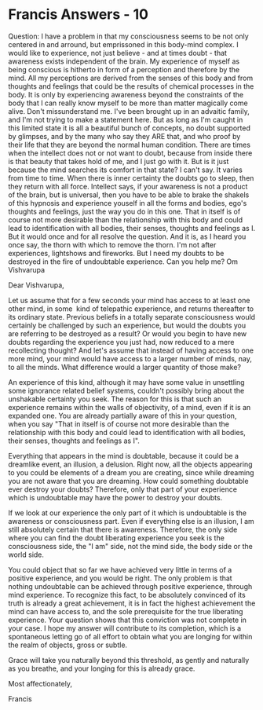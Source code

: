 # Francis Answers - 10

Question: I have a problem in that my consciousness seems to be not only centered in and arround, but emprissoned in this body-mind complex. I would like to experience, not just believe - and at times doubt - that awareness exists independent of the brain. My experience of myself as being conscious is hitherto in form of a perception and therefore by the mind. All my perceptions are derived from the senses of this body and from thoughts and feelings that could be the results of chemical processes in the body. It is only by experiencing awareness beyond the constraints of the body that I can really know myself to be more than matter magically come alive. Don't missunderstand me. I've been brought up in an advaitic family, and I'm not trying to make a statement here. But as long as I'm caught in this limited state it is all a beautiful bunch of concepts, no doubt supported by glimpses, and by the many who say they ARE that, and who proof by their life that they are beyond the normal human condition. There are times when the intellect does not or not want to doubt, because from inside there is that beauty that takes hold of me, and I just go with it. But is it just because the mind searches its comfort in that state? I can't say. It varies from time to time. When there is inner certainty the doubts go to sleep, then they return with all force. Intellect says, if your awareness is not a product of the brain, but is universal, then you have to be able to brake the shakels of this hypnosis and experience youself in all the forms and bodies, ego's thoughts and feelings, just the way you do in this one. That in itself is of course not more desirable than the relationship with this body and could lead to identification with all bodies, their senses, thoughts and feelings as I. But it would once and for all resolve the question. And it is, as I heard you once say, the thorn with which to remove the thorn. I'm not after experiences, lightshows and fireworks. But I need my doubts to be destroyed in the fire of undoubtable experience. Can you help me? Om Vishvarupa

Dear Vishvarupa,

Let us assume that for a few seconds your mind has access to at least one other mind, in some&nbsp; kind of telepathic experience, and returns thereafter to its ordinary state. Previous beliefs in a totally separate consciousness would certainly be challenged by such an experience, but would the doubts you are referring to be destroyed as a result? Or would you begin to have new doubts regarding the experience you just had, now reduced to a mere recollecting thought? And let's assume that instead of having access to one more mind, your mind would have access to a larger number of minds, nay, to all the minds. What difference would a larger quantity of those make?

An experience of this kind, although it may have some value in unsettling some ignorance related belief systems, couldn't possibly bring about the unshakable certainty you seek. The reason for this is that such an experience remains within the walls of objectivity, of a mind, even if it is an expanded one. You are already partially aware of this in your question, when you say "That in itself is of course not more desirable than the relationship with this body and could lead to identification with all bodies, their senses, thoughts and feelings as I".&nbsp;

Everything that appears in the mind is doubtable, because it could be a dreamlike event, an illusion, a delusion. Right now, all the objects appearing to you could be elements of a dream you are creating, since while dreaming you are not aware that you are dreaming. How could something doubtable ever destroy your doubts? Therefore, only that part of your experience which is undoubtable may have the power to destroy your doubts.

If we look at our experience the only part of it which is undoubtable is the awareness or consciousness part. Even if everything else is an illusion, I am still absolutely certain that there is awareness. Therefore, the only side where you can find the doubt liberating experience you seek is the consciousness side, the "I am" side, not the mind side, the body side or the world side.

You could object that so far we have achieved very little in terms of a positive experience, and you would be right. The only problem is that nothing undoubtable can be achieved through positive experience, through mind experience. To recognize this fact, to be absolutely convinced of its truth is already a great achievement, it is in fact the highest achievement the mind can have access to, and the sole prerequisite for the true liberating experience. Your question shows that this conviction was not complete in your case. I hope my answer will contribute to its completion, which is a spontaneous letting go of all effort to obtain what you are longing for within the realm of objects, gross or subtle.

Grace will take you naturally beyond this threshold, as gently and naturally as you breathe, and your longing for this is already grace.

Most affectionately,

Francis

